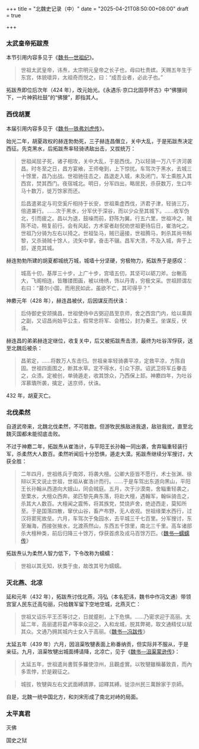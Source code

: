 +++
title = "北魏史记录（中）"
date = "2025-04-21T08:50:00+08:00"
draft = true

+++

### 太武皇帝拓跋焘

本节引用内容多见于《[魏书—世祖纪](https://zh.wikisource.org/zh-hans/%E9%AD%8F%E6%9B%B8/%E5%8D%B74%E4%B8%8A)》。

> 世祖太武皇帝，讳焘，太宗明元皇帝之长子也，母曰杜贵嫔。天赐五年生于东宫，体貌瓌异，太祖奇而悦之，曰：“成吾业者，必此子也。”

拓跋焘即位后次年（424 年），改元始光。《永遇乐·京口北固亭怀古》中“佛狸祠下，一片神鸦社鼓”的“佛狸”，即指其人。

### 西伐胡夏

本届引用内容多见于《[魏书—铁弗刘虎传](https://zh.wikisource.org/zh-hans/%E9%AD%8F%E6%9B%B8/%E5%8D%B795)》。

始光二年，胡夏政权的赫连勃勃死，三子赫连昌僭立，关中大乱，于是拓跋焘决定西征。先克黑水，后拓跋焘率轻骑诱敌出击，又拔统万：

> 世祖闻屈孑死，诸子相攻，关中大乱，于是西伐。乃以轻骑一万八千济河袭昌。时冬至之日，昌方宴飨，王师奄到，上下惊扰。车驾次于黑水，去城三十馀里，昌乃出战。世祖驰往击之，昌退走入城，未及闭门，军士乘胜入其西宫，焚其西门。夜宿城北。明日，分军四出，略居民，杀获数万，生口牛马十数万，徙万馀家而还。
>
> 后昌遣弟定与司空奚斤相持于长安，世祖乘虚西伐，济君子津，轻骑三万，倍道兼行。……次于黑水，分军伏于深谷，而以少众至其城下。……收军伪北，引而疲之。昌以为退，鼓噪而前，舒陈为翼。行五六里，世祖冲之，贼陈不动，稍复前行。会有风起，方术宦者赵倪劝世祖更待后日，崔浩叱之。世祖乃分骑为左右以掎之。世祖坠马，贼已逼接，世祖腾马，刺杀其尚书斛黎，又杀骑贼十馀人，流矢中掌，奋击不辍。昌军大溃，不及入城，奔于上邽，遂克其城。

赫连勃勃所建的胡夏都城统万城，城墙十分坚硬，穷极物力，拓跋焘于是感叹：

> 城高十仞，基厚三十步，上广十步，宫墙五仞，其坚可以砺刀斧。台榭高大，飞阁相连，皆雕镂图画，被以绮绣，饰以丹青，穷极文采。世祖顾谓左右曰：“蕞尔小国，而用民如此，虽欲不亡，其可得乎？”

神䴥元年（428 年），赫连昌被伏，后因谋反而伏诛：

> 后侍御史安颉擒昌，世祖使侍中古弼迎昌至京师，舍之西宫门内，给以乘舆之副，又诏昌尚始平公主，假常忠将军、会稽公，封为秦王。坐谋反，伏诛。

赫连昌的弟弟赫连定继位，收复关中，后又被拓跋焘击溃，最终为吐谷浑俘获，送至北魏后被杀：

> 昌弟定，……将数万人东击归。世祖亲率轻骑袭平凉，定救平凉，方陈自固。世祖四面围之，断其水草。定不得水，引众下原。诏武卫将军丘眷击之，众溃。定被创，单骑遁走，收其馀众，乃西保上邽。神䴥四年，为吐谷浑慕璝所袭，擒定，送京师，伏诛。

432 年，胡夏灭亡。

### 北伐柔然

自道武帝来，北魏北伐柔然，不可胜数。但游牧民族敌进我退，敌驻我扰，直至北魏灭国都未能彻底击败。

不过于神䴥二年，拓跋焘从崔浩计，与平阳王长孙翰一同出袭，舍弃辎重轻装行军，杀柔然大人数百。柔然听闻后十分恐惧，遁走大漠。拓跋焘继续分军搜讨，大获全胜：

> 二年四月，世祖练兵于南郊，将袭大檀。公卿大臣皆不愿行，术士张渊、徐辩以天文说止世祖，世祖从崔浩计而行。……于是车驾出东道向黑山，平阳王长孙翰从西道向大娥山，同会贼庭。五月，次于沙漠南，舍辎重轻袭之，至栗水，大檀众西奔。弟匹黎先典东落，将赴大檀，遇翰军，翰纵骑击之，杀其大人数百。大檀闻之震怖，将其族党，焚烧庐舍，绝迹西走，莫知所至。于是国落四散，窜伏山谷，畜产布野，无人收视。世祖缘栗水西行，过汉将窦宪故垒。六月，车驾次于兔园水，去平城三千七百里。分军搜讨，东至瀚海，西接张掖水，北渡燕然山，东西五千馀里，南北三千里。高车诸部杀大檀种类，前后归降三十馀万，俘获首虏及戎马百馀万匹。《[魏书—蠕蠕传](https://zh.wikisource.org/zh-hans/%E9%AD%8F%E6%9B%B8/%E5%8D%B7103)》

拓跋焘认为柔然人智力低下，下令改称为蠕蠕：

> 世祖以其无知，状类于虫，故改其号为蠕蠕。

### 灭北燕、北凉

延和元年（432 年），拓跋焘讨伐北燕，冯弘（本名犯讳，魏书中作冯文通）带领宫室人民东迁高句丽，只给魏军留下空地空城，北燕灭亡：

> 世祖又诏乐平王丕等讨之，日就蹙削，上下危惧。……乃密求迎于高丽。太延二年，高丽遣将葛卢等率众迎之，入和龙城，脱其弊褐，取文通精仗以赋其众。文通乃拥其城内士女入于高丽。《[魏书—冯跋传](https://zh.wikisource.org/wiki/%E9%AD%8F%E6%9B%B8/%E5%8D%B797)》

太延五年（439 年）六月，因沮渠牧犍表面上称番纳贡，但实际并不服从，于是亲征。九月，沮渠牧犍出城面缚请降，北凉亡，见于《[魏书—沮渠蒙逊传](https://zh.wikisource.org/wiki/%E9%AD%8F%E6%9B%B8/%E5%8D%B799)》：

> 太延五年，世祖遣尚書賀多羅使涼州，且觀虛實。以牧犍雖稱蕃致貢，而內多乖悖，於是親征之。

> 城拔，牧犍與左右文武面縛請罪，詔釋其縛。徙涼州民三萬餘家于京師。

自是，北魏一统中国北方，和刘宋形成了南北对峙的局面。

### 太平真君

灭佛

国史之狱
